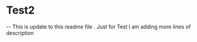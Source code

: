 # Test2
-- This is update to this readme file . 
Just for Test
I am adding more lines of description 
